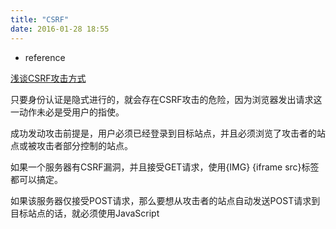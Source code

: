 ```yaml
---
title: "CSRF"
date: 2016-01-28 18:55
---
```


* reference

[浅谈CSRF攻击方式][1]

[1]: http://www.cnblogs.com/hyddd/archive/2009/04/09/1432744.html

只要身份认证是隐式进行的，就会存在CSRF攻击的危险，因为浏览器发出请求这一动作未必是受用户的指使。

成功发动攻击前提是，用户必须已经登录到目标站点，并且必须浏览了攻击者的站点或被攻击者部分控制的站点。

如果一个服务器有CSRF漏洞，并且接受GET请求，使用{IMG} {iframe src}标签都可以搞定。

如果该服务器仅接受POST请求，那么要想从攻击者的站点自动发送POST请求到目标站点的话，就必须使用JavaScript

